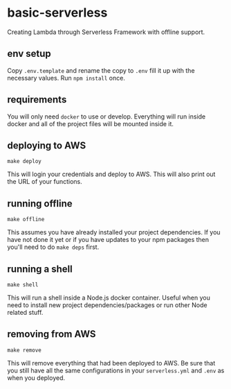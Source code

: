 # basic-serverless

Creating Lambda through Serverless Framework with offline support.

## env setup

Copy `.env.template` and rename the copy to `.env` fill it up with the
 necessary values.
Run `npm install` once.

## requirements

You will only need `docker` to use or develop. Everything will run inside docker
 and all of the project files will be mounted inside it.

## deploying to AWS

`make deploy`

This will login your credentials and deploy to AWS. This will also print out the
 URL of your functions.

## running offline

`make offline`

This assumes you have already installed your project dependencies. If you have
 not done it yet or if you have updates to your npm packages then you'll need to
 do `make deps` first.

## running a shell

`make shell`

This will run a shell inside a Node.js docker container. Useful when you need to
 install new project dependencies/packages or run other Node related stuff.

## removing from AWS

`make remove`

This will remove everything that had been deployed to AWS. Be sure that you
 still have all the same configurations in your `serverless.yml` and `.env` as
 when you deployed.
